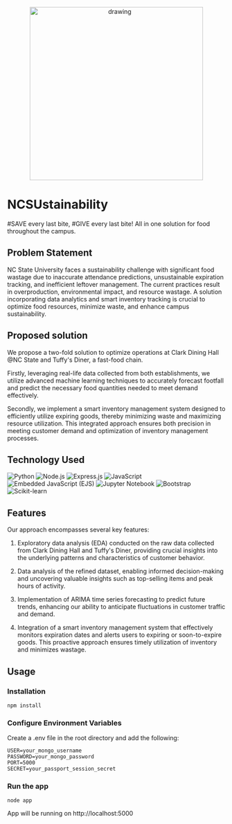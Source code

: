 <p align="center">
<img src="https://github.com/rushildpatel/NCSUstainability/blob/master/public/images/logo.png" alt="drawing" width="400"/>
</p>

# NCSUstainability
\#SAVE every last bite, \#GIVE every last bite! 
All in one solution for food throughout the campus.

## Problem Statement
NC State University faces a sustainability challenge with significant food wastage due to inaccurate attendance predictions, unsustainable expiration tracking, and inefficient leftover management. The current practices result in overproduction, environmental impact, and resource wastage. A solution incorporating data analytics and smart inventory tracking is crucial to optimize food resources, minimize waste, and enhance campus sustainability.

## Proposed solution
We propose a two-fold solution to optimize operations at Clark Dining Hall @NC State and Tuffy's Diner, a fast-food chain. 

Firstly, leveraging real-life data collected from both establishments, we utilize advanced machine learning techniques to accurately forecast footfall and predict the necessary food quantities needed to meet demand effectively.

Secondly, we implement a smart inventory management system designed to efficiently utilize expiring goods, thereby minimizing waste and maximizing resource utilization. This integrated approach ensures both precision in meeting customer demand and optimization of inventory management processes.

## Technology Used

![Python](https://img.shields.io/badge/Python-3776AB?style=for-the-badge&logo=python&logoColor=white)
![Node.js](https://img.shields.io/badge/Node.js-43853D?style=for-the-badge&logo=node.js&logoColor=white)
![Express.js](https://img.shields.io/badge/Express.js-000000?style=for-the-badge&logo=express&logoColor=white)
![JavaScript](https://img.shields.io/badge/JavaScript-F7DF1E?style=for-the-badge&logo=javascript&logoColor=black)
![Embedded JavaScript (EJS)](https://img.shields.io/badge/EJS-090909?style=for-the-badge&logo=ejs&logoColor=white)
![Jupyter Notebook](https://img.shields.io/badge/Jupyter-F37626?style=for-the-badge&logo=jupyter&logoColor=white)
![Bootstrap](https://img.shields.io/badge/Bootstrap-563D7C?style=for-the-badge&logo=bootstrap&logoColor=white)
![Scikit-learn](https://img.shields.io/badge/scikit_learn-F7931E?style=for-the-badge&logo=scikit-learn&logoColor=white)


## Features
Our approach encompasses several key features:

1. Exploratory data analysis (EDA) conducted on the raw data collected from Clark Dining Hall and Tuffy's Diner, providing crucial insights into the underlying patterns and characteristics of customer behavior.

2. Data analysis of the refined dataset, enabling informed decision-making and uncovering valuable insights such as top-selling items and peak hours of activity.

3. Implementation of ARIMA time series forecasting to predict future trends, enhancing our ability to anticipate fluctuations in customer traffic and demand.

4. Integration of a smart inventory management system that effectively monitors expiration dates and alerts users to expiring or soon-to-expire goods. This proactive approach ensures timely utilization of inventory and minimizes wastage.


## Usage
### Installation
````
npm install
````
### Configure Environment Variables
Create a .env file in the root directory and add the following:
````
USER=your_mongo_username
PASSWORD=your_mongo_password
PORT=5000
SECRET=your_passport_session_secret
````
### Run the app
````
node app
````

App will be running on http://localhost:5000
